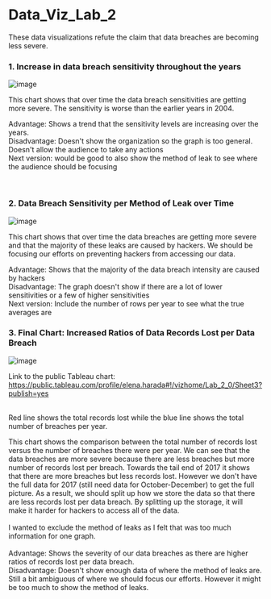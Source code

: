 # Data_Viz_Lab_2
These data visualizations refute the claim that data breaches are becoming less severe. <br />

### 1. Increase in data breach sensitivity throughout the years

![image](https://user-images.githubusercontent.com/32119820/31042245-5645a794-a558-11e7-9077-7edb1515ce0e.png)

This chart shows that over time the data breach sensitivities are getting more severe. The sensitivity is worse than the earlier years in 2004.
<br />

Advantage: Shows a trend that the sensitivity levels are increasing over the years.<br />
Disadvantage: Doesn't show the organization so the graph is too general. Doesn't allow the audience to take any actions<br />
Next version: would be good to also show the method of leak to see where the audience should be focusing<br />

<br />

### 2. Data Breach Sensitivity per Method of Leak over Time

![image](https://user-images.githubusercontent.com/32119820/31042720-1964275a-a563-11e7-9bde-e3bade51f3a6.png)

This chart shows that over time the data breaches are getting more severe and that the majority of these leaks are caused by hackers. We should be focusing our efforts on preventing hackers from accessing our data.
<br />

Advantage: Shows that the majority of the data breach intensity are caused by hackers <br />
Disadvantage: The graph doesn't show if there are a lot of lower sensitivities or a few of higher sensitivities <br />
Next version: Include the number of rows per year to see what the true averages are 

### 3. Final Chart: Increased Ratios of Data Records Lost per Data Breach

![image](https://user-images.githubusercontent.com/32119820/31048152-6a66f092-a5cc-11e7-8f95-2c8e4490f268.png)

Link to the public Tableau chart: https://public.tableau.com/profile/elena.harada#!/vizhome/Lab_2_0/Sheet3?publish=yes
<br/><br/>

Red line shows the total records lost while the blue line shows the total number of breaches per year. <br/>

This chart shows the comparison between the total number of records lost versus the number of breaches there were per year. We can see that the data breaches are more severe because there are less breaches but more number of records lost per breach. Towards the tail end of 2017 it shows that there are more breaches but less records lost. However we don't have the full data for 2017 (still need data for October-December) to get the full picture. As a result, we should split up how we store the data so that there are less records lost per data breach. By splitting up the storage, it will make it harder for hackers to access all of the data. <br/><br/>
I wanted to exclude the method of leaks as I felt that was too much information for one graph. 
<br/><br/>
Advantage: Shows the severity of our data breaches as there are higher ratios of records lost per data breach. <br/>
Disadvantage: Doesn't show enough data of where the method of leaks are. Still a bit ambiguous of where we should focus our efforts. However it might be too much to show the method of leaks.

